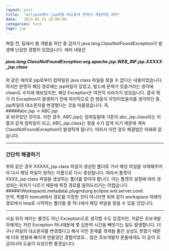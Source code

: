 ```yaml
---
layout: post
title:  "eclipse에서 jsp파일 대소문자 변경시 재컴파일 에러"
date:   2015-05-31 18:00:00
categories: tech
tags: jsp
---
```


며칠 전, 팀에서 웹 개발을 하던 중 갑자기 java.lang.ClassNotFoundException이 발생해 난감한 경험이 있었습니다. 에러 내용은  
##### java.lang.ClassNotFoundException:org.apache.jsp.WEB_INF.jsp.XXXXX\_jsp.class  
와 같은 에러로 jsp로부터 컴파일된 java class 파일을 찾을 수 없다는 내용이었습니다.
하지만 분명히 해당 경로에는 jsp파일이 있었고, 빌드에 문제가 있을거라는 생각에 clean도 수차례 해보았지만, 해당 Exception은 여전히 사라지지 않았습니다. 결국 제가 이 Exception이 발생하기 전에 마지막으로 한 행동이 무엇이었을까를 생각하던 중, jsp파일의 대소문자를 변경했다는 것을 떠올렸습니다. 즉,  
#####abc.jsp → ABC.jsp  
로 바꾸었던 것이죠. 이런 경우, ABC.jsp는 컴파일될때 기존의 abc\_jsp.class라는 이름과 같게 컴파일이 되고, ABC\_jsp.class는 찾을 수가 없게 되기 때문에 계속 ClassNotFoundException이 발생하게 됩니다. 따라서 이런 경우 해결법은 아래와 같습니다. 

---

### 간단히 해결하기

위와 같은 경우 XXXXX\_jsp.class 파일이 생성된 폴더로 가서 해당 파일을 삭제해주어야 다시 해당 파일이 원하는 이름으로 다시 생성됩니다. 따라서 톰캣이 XXXX_jsp.class 파일을 생성하는 폴더를 찾아야 합니다. 이는 톰캣의 설정에 따라 생성되는 위치가 다르기 때문에 특정 경로를 알려드리기는 어렵습니다.  
#####\Workspace\\.metadata\\.plugins\org.eclipse.wst.server.core\  
만약, 특별히 tomcat에서 경로를 지정한 것이 아니라면 위와 같이 workspace 아래의 경로에서 tmp로 시작하는 폴더들 중 하나에서 해당 파일을 찾을 수 있을 것입니다. 

---

사실 위의 에러는 별것도 아닌 Exception으로 생각할 수도 있겠지만, 저같은 초보개발자에게는 저런 Exception 하나때문에 몇 십분씩 시간을 빼앗기는 일도 발생합니다. 더구나 파일의 대소문자를 변경했다고 해서 이런 문제를 겪게될 줄은 상상도 못했기 때문에 더욱 멘붕에 빠지게 만들었던 경험이었죠... 많은 초보개발자 분들에게도 이 글이 조금이나마 도움이 되셨으면 좋겠습니다.